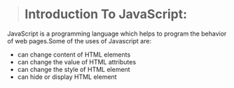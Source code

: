 > # Introduction To JavaScript:

JavaScript is a programming language which helps to  program the behavior of web pages.Some of the uses of Javascript are:

- can change content of HTML elements
- can change the value of HTML attributes
- can change the style of HTML element
- can hide or display HTML element